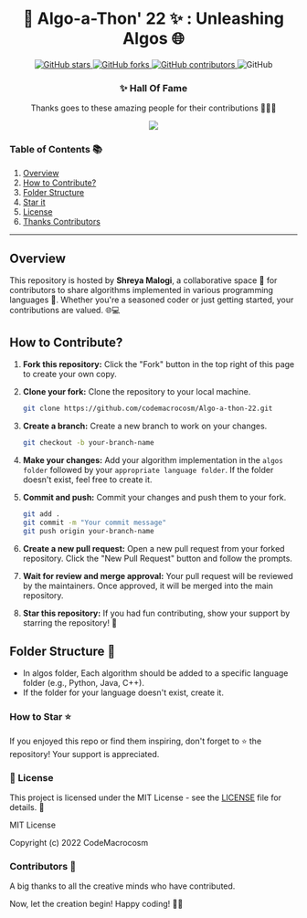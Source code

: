 

<div align="center">

# 🚀 Algo-a-Thon' 22 ✨ : Unleashing Algos 🌐

</div>
<p align="center">
  <a href="https://github.com/CodeMacrocosm/Algo-a-Thon-22/stargazers">
    <img src="https://img.shields.io/github/stars/CodeMacrocosm/Algo-a-Thon-22?style=flat-square" alt="GitHub stars">
  </a>
  <a href="https://github.com/CodeMacrocosm/Algo-a-Thon-22/network">
    <img src="https://img.shields.io/github/forks/CodeMacrocosm/Algo-a-Thon-22?style=flat-square" alt="GitHub forks">
  </a>
  <a href="https://github.com/codemacrocosm/Algo-a-Thon-22/graphs/contributors">
    <img src="https://img.shields.io/github/contributors/codemacrocosm/Algo-a-Thon-22.svg" alt="GitHub contributors">
  </a>
  <img src="https://img.shields.io/github/license/CodeMacrocosm/Algo-a-Thon-22" alt="GitHub">
</p>

<div align="center">

### ✨ Hall Of Fame

Thanks goes to these amazing people for their contributions 🎉🎉🎉

<a href="https://github.com/codeMacrocosm/Algo-a-Thon-22/graphs/contributors">
  <img src="https://contrib.rocks/image?repo=codeMacrocosm/Algo-a-Thon-22" />
</a>

</div>




### Table of Contents 📚

1. [Overview](#overview)
2. [How to Contribute?](#how-to-contribute)
3. [Folder Structure](https://github.com/CodeMacrocosm/Algo-a-Thon-22/edit/main/README.md#folder-structure-)
4. [Star it](#how-to-star-)
5. [License](#-license)
6. [Thanks Contributors](#contributors-)


---



## Overview

This repository is hosted by **Shreya Malogi**, a collaborative space 🚀 for contributors to share algorithms implemented in various programming languages 🌟. Whether you're a seasoned coder or just getting started, your contributions are valued. 🌐💻

## How to Contribute?

1. **Fork this repository:**
   Click the "Fork" button in the top right of this page to create your own copy.

2. **Clone your fork:**
   Clone the repository to your local machine.

   ```bash
   git clone https://github.com/codemacrocosm/Algo-a-thon-22.git
   ```

3. **Create a branch:**
   Create a new branch to work on your changes.

   ```bash
   git checkout -b your-branch-name
   ```

4. **Make your changes:**
   Add your algorithm implementation in the ``algos folder`` followed by your ``appropriate language folder``. If the folder doesn't exist, feel free to create it.

5. **Commit and push:**
   Commit your changes and push them to your fork.

   ```bash
   git add .
   git commit -m "Your commit message"
   git push origin your-branch-name
   ```

6. **Create a new pull request:**
   Open a new pull request from your forked repository. Click the "New Pull Request" button and follow the prompts.

7. **Wait for review and merge approval:**
   Your pull request will be reviewed by the maintainers. Once approved, it will be merged into the main repository.

8. **Star this repository:**
   If you had fun contributing, show your support by starring the repository! 🌟

## Folder Structure 📂

- In algos folder, Each algorithm should be added to a specific language folder (e.g., Python, Java, C++).
- If the folder for your language doesn't exist, create it.


### How to Star ⭐

If you enjoyed this repo or find them inspiring, don't forget to ⭐ the repository! Your support is appreciated.

### 📄 License

This project is licensed under the MIT License - see the [LICENSE](LICENSE) file for details. 📜

MIT License

Copyright (c) 2022 CodeMacrocosm


### Contributors 🙌

A big thanks to all the creative minds who have contributed.

Now, let the creation begin! Happy coding! 🎨✨


